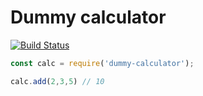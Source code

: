 # Dummy calculator
[![Build Status](https://travis-ci.org/ulisesantana/dummy-calculator.png?branch=master)](https://travis-ci.org/ulisesantana/dummy-calculator)


```javascript
const calc = require('dummy-calculator');

calc.add(2,3,5) // 10
```